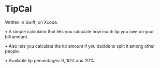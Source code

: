 # TipCal
Written in Swift, on Xcode.

• A simple calculator that lets you calculate how much tip you owe on your bill amount. 

• Also lets you calculate the tip amount if you decide to split it among other people.

• Available tip percentages: 0, 10% and 20%.
